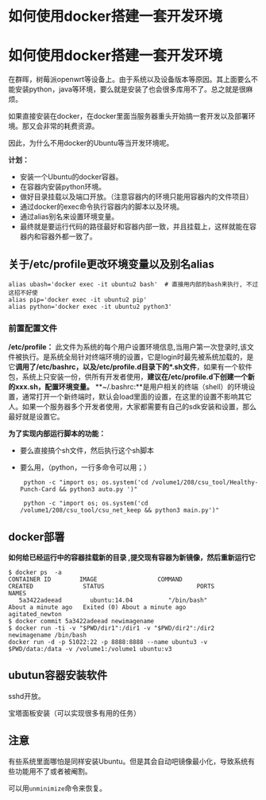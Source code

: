 # 如何使用docker搭建一套开发环境

# 如何使用docker搭建一套开发环境



在群晖，树莓派openwrt等设备上。由于系统以及设备版本等原因。其上面要么不能安装python，java等环境，要么就是安装了也会很多库用不了。总之就是很麻烦。

如果直接安装在docker，在docker里面当服务器重头开始搞一套开发以及部署环境。那又会非常的耗费资源。

因此，为什么不用docker的Ubuntu等当开发环境呢。

**计划：**

- 安装一个Ubuntu的docker容器。
- 在容器内安装python环境。
- 做好目录挂载以及端口开放。（注意容器内的环境只能用容器内的文件项目）
- 通过docker的exec命令执行容器内的脚本以及环境。
- 通过alias别名来设置环境变量。
- 最终就是要运行代码的路径最好和容器内部一致，并且挂载上，这样就能在容器内和容器外都一致了。





## 关于/etc/profile更改环境变量以及别名alias

```
alias ubash='docker exec -it ubuntu2 bash'  # 直接用内部的bash来执行, 不过这招不好使
alias pip='docker exec -it ubuntu2 pip'
alias python='docker exec -it ubuntu2 python3'
```



### 前置配置文件

**/etc/profile：** 此文件为系统的每个用户设置环境信息,当用户第一次登录时,该文件被执行。是系统全局针对终端环境的设置，它是login时最先被系统加载的，是它**调用了/etc/bashrc，以及/etc/profile.d目录下的*.sh文件**，如果有一个软件包，系统上只安装一份，供所有开发者使用，**建议在/etc/profile.d下创建一个新的xxx.sh，配置环境变量。**
**~/.bashrc:**是用户相关的终端（shell）的环境设置，通常打开一个新终端时，默认会load里面的设置，在这里的设置不影响其它人。如果一个服务器多个开发者使用，大家都需要有自己的sdk安装和设置，那么最好就是设置它。





**为了实现内部运行脚本的功能：**

- 要么直接搞个sh文件，然后执行这个sh脚本

- 要么用，（python，一行多命令可以用；）

  ```
   python -c "import os; os.system('cd /volume1/208/csu_tool/Healthy-Punch-Card && python3 auto.py ')"
  ```

  ```
   python -c "import os; os.system('cd /volume1/208/csu_tool/csu_net_keep && python3 main.py')"
  ```

  







## docker部署

**如何给已经运行中的容器挂载新的目录  ,提交现有容器为新镜像，然后重新运行它**

```
$ docker ps  -a
CONTAINER ID        IMAGE                 COMMAND                  CREATED              STATUS                          PORTS               NAMES
   5a3422adeead        ubuntu:14.04          "/bin/bash"              About a minute ago   Exited (0) About a minute ago                       agitated_newton
$ docker commit 5a3422adeead newimagename
$ docker run -ti -v "$PWD/dir1":/dir1 -v "$PWD/dir2":/dir2 newimagename /bin/bash
docker run -d -p 51022:22 -p 8888:8888 --name ubuntu3 -v $PWD/data:/data -v /volume1:/volume1 ubuntu:v3

```





## ubutun容器安装软件

sshd开放。

宝塔面板安装（可以实现很多有用的任务）



## 注意

有些系统里面哪怕是同样安装Ubuntu。但是其会自动吧镜像最小化，导致系统有些功能用不了或者被阉割。

可以用`unminimize`命令来恢复。




